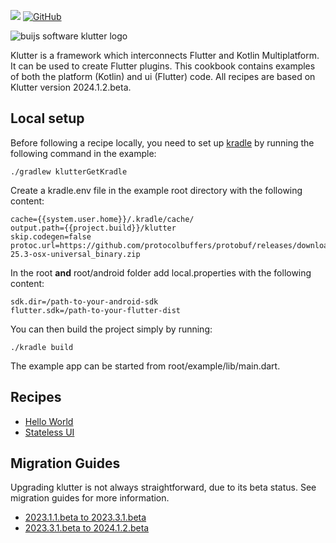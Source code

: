 [![](https://img.shields.io/badge/Buijs-Software-blue)](https://pub.dev/publishers/buijs.dev/packages)
[![GitHub](https://img.shields.io/github/license/buijs-dev/klutter-cookbook?color=black)](https://github.com/buijs-dev/klutter/blob/main/LICENSE)

<img src="https://github.com/buijs-dev/klutter/blob/develop/.github/assets/metadata/icon/klutter_logo.png?raw=true" alt="buijs software klutter logo" />

Klutter is a framework which interconnects Flutter and Kotlin Multiplatform.
It can be used to create Flutter plugins. 
This cookbook contains examples of both the platform (Kotlin) and ui (Flutter) code.
All recipes are based on Klutter version 2024.1.2.beta.

## Local setup
Before following a recipe locally, you need to set up [kradle](https://buijs.dev/kradle-1/) 
by running the following command in the example:

```shell
./gradlew klutterGetKradle
```

Create a kradle.env file in the example root directory with the following content:

```properties
cache={{system.user.home}}/.kradle/cache/
output.path={{project.build}}/klutter
skip.codegen=false
protoc.url=https://github.com/protocolbuffers/protobuf/releases/download/v25.3/protoc-25.3-osx-universal_binary.zip
```

In the root **and** root/android folder add local.properties with the following content:
```properties
sdk.dir=/path-to-your-android-sdk
flutter.sdk=/path-to-your-flutter-dist
```

You can then build the project simply by running:

```shell
./kradle build
```

The example app can be started from root/example/lib/main.dart.

## Recipes
- [Hello World](hello_world)
- [Stateless UI](stateless_ui)

## Migration Guides
Upgrading klutter is not always straightforward, due to its beta status. 
See migration guides for more information.

- [2023.1.1.beta to 2023.3.1.beta](migration/2023.3.1.beta.md)
- [2023.3.1.beta to 2024.1.2.beta](migration/2024.1.2.beta.md)